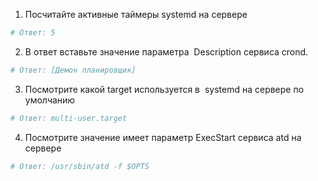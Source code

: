 1. Посчитайте активные таймеры systemd на сервере
```sh
# Ответ: 5
```

2. В ответ вставьте значение параметра  Description сервиса crond.
```sh
# Ответ: [Демон планировщик]
```

3. Посмотрите какой target используется в  systemd на сервере по умолчанию
```sh
# Ответ: multi-user.target
```

4. Посмотрите значение имеет параметр ExecStart сервиса atd на сервере
```sh
# Ответ: /usr/sbin/atd -f $OPTS
```
